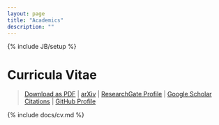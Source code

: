```yaml
---
layout: page
title: "Academics"
description: ""
---
```

{% include JB/setup %}

# Curricula Vitae #

> [Download as PDF](downloads/cv.pdf) | [arXiv](http://arxiv.org/a/granade_c_1) | [ResearchGate Profile](https://www.researchgate.net/profile/Christopher_Granade/) | [Google Scholar Citations](http://scholar.google.com/citations?hl=en&user=ykKj9uoAAAAJ) | [GitHub Profile](https://github.com/cgranade)

{% include docs/cv.md %}

